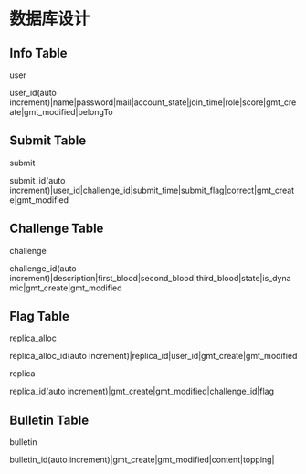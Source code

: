 # 数据库设计

## Info Table

user

user_id(auto increment)|name|password|mail|account_state|join_time|role|score|gmt_create|gmt_modified|belongTo



## Submit Table

submit

submit_id(auto increment)|user_id|challenge_id|submit_time|submit_flag|correct|gmt_create|gmt_modified



## Challenge Table

challenge

challenge_id(auto increment)|description|first_blood|second_blood|third_blood|state|is_dynamic|gmt_create|gmt_modified



## Flag Table

replica_alloc

replica_alloc_id(auto increment)|replica_id|user_id|gmt_create|gmt_modified



replica

replica_id(auto increment)|gmt_create|gmt_modified|challenge_id|flag



## Bulletin Table

bulletin

bulletin_id(auto increment)|gmt_create|gmt_modified|content|topping|



